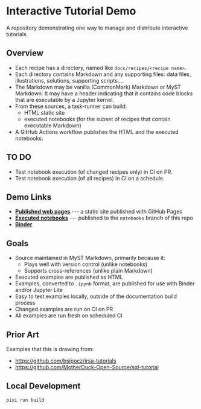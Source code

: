 # Interactive Tutorial Demo

A repository demonstrating one way to manage and distribute interactive tutorials


## Overview

- Each recipe has a directory, named like `docs/recipes/<recipe name>`.
- Each directory contains Markdown and any supporting files: data files,
  illustrations, solutions, supporting scripts....
- The Markdown may be vanilla (CommonMark) Markdown or MyST Markdown.
  It may have a header indicating that it contains code blocks that are
  executable by a Jupyter kernel.
- From these sources, a task-runner can build:
  - HTML static site
  - executed notebooks (for the subset of recipes that contain executable Markdown)
- A GitHub Actions workflow publishes the HTML and the executed notebooks.

## TO DO

- Test notebook execution (of changed recipes only) in CI on PR.
- Test notebook execution (of all recipes) in CI on a schedule.

## Demo Links

- **[Published web pages](https://danielballan.github.io/interactive-tutorial-demo/)** --- a static site published with GitHub Pages
- **[Executed notebooks](https://github.com/danielballan/interactive-tutorial-demo/tree/notebooks)** --- published to the `notebooks` branch of this repo
- **[Binder](https://mybinder.org/v2/gh/danielballan/interactive-tutorial-demo/notebooks)**

## Goals

- Source maintained in MyST Markdown, primarily because it:
  - Plays well with version control (unlike notebooks)
  - Supports cross-references (unlike plain Markdown)
- Executed examples are published as HTML
- Examples, converted to `.ipynb` format, are published for use with Binder and/or Jupyter Lite
- Easy to test examples locally, outside of the documentation build process
- Changed examples are run on CI on PR
- All examples are run fresh on scheduled CI

## Prior Art

Examples that this is drawing from:

- https://github.com/bsipocz/irsa-tutorials
- https://github.com/MotherDuck-Open-Source/sql-tutorial

## Local Development

```
pixi run build
```
